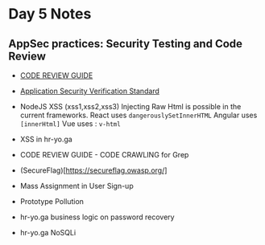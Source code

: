 # Day 5 Notes

## AppSec practices: Security Testing and Code Review

- [CODE REVIEW GUIDE](https://owasp.org/www-pdf-archive/OWASP_Code_Review_Guide_v2.pdf)
- [Application Security Verification Standard](https://owasp.org/www-project-application-security-verification-standard/)
- NodeJS XSS (xss1,xss2,xss3)
Injecting Raw Html is possible in the current frameworks.
React uses `dangerouslySetInnerHTML`
Angular uses `[innerHtml]`
Vue uses : `v-html`
- XSS in hr-yo.ga
- CODE REVIEW GUIDE - CODE CRAWLING for Grep

- (SecureFlag)[https://secureflag.owasp.org/]
- Mass Assignment in User Sign-up
- Prototype Pollution

- hr-yo.ga business logic on password recovery
- hr-yo.ga NoSQLi
